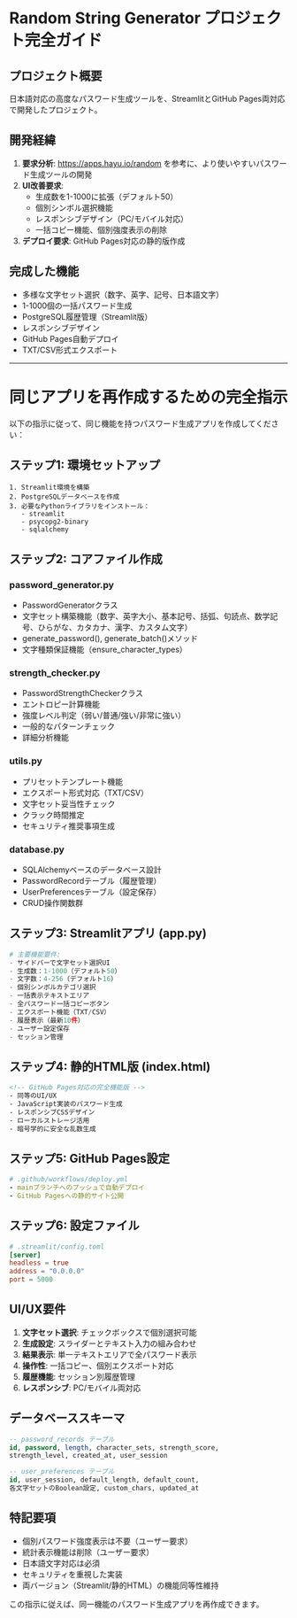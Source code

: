# Random String Generator プロジェクト完全ガイド

## プロジェクト概要
日本語対応の高度なパスワード生成ツールを、StreamlitとGitHub Pages両対応で開発したプロジェクト。

## 開発経緯
1. **要求分析**: https://apps.hayu.io/random を参考に、より使いやすいパスワード生成ツールの開発
2. **UI改善要求**: 
   - 生成数を1-1000に拡張（デフォルト50）
   - 個別シンボル選択機能
   - レスポンシブデザイン（PC/モバイル対応）
   - 一括コピー機能、個別強度表示の削除
3. **デプロイ要求**: GitHub Pages対応の静的版作成

## 完成した機能
- 多様な文字セット選択（数字、英字、記号、日本語文字）
- 1-1000個の一括パスワード生成
- PostgreSQL履歴管理（Streamlit版）
- レスポンシブデザイン
- GitHub Pages自動デプロイ
- TXT/CSV形式エクスポート

---

# 同じアプリを再作成するための完全指示

以下の指示に従って、同じ機能を持つパスワード生成アプリを作成してください：

## ステップ1: 環境セットアップ
```
1. Streamlit環境を構築
2. PostgreSQLデータベースを作成
3. 必要なPythonライブラリをインストール：
   - streamlit
   - psycopg2-binary
   - sqlalchemy
```

## ステップ2: コアファイル作成

### password_generator.py
- PasswordGeneratorクラス
- 文字セット構築機能（数字、英字大小、基本記号、括弧、句読点、数学記号、ひらがな、カタカナ、漢字、カスタム文字）
- generate_password(), generate_batch()メソッド
- 文字種類保証機能（ensure_character_types）

### strength_checker.py  
- PasswordStrengthCheckerクラス
- エントロピー計算機能
- 強度レベル判定（弱い/普通/強い/非常に強い）
- 一般的なパターンチェック
- 詳細分析機能

### utils.py
- プリセットテンプレート機能
- エクスポート形式対応（TXT/CSV）
- 文字セット妥当性チェック
- クラック時間推定
- セキュリティ推奨事項生成

### database.py
- SQLAlchemyベースのデータベース設計
- PasswordRecordテーブル（履歴管理）
- UserPreferencesテーブル（設定保存）
- CRUD操作関数群

## ステップ3: Streamlitアプリ (app.py)
```python
# 主要機能要件:
- サイドバーで文字セット選択UI
- 生成数：1-1000（デフォルト50）
- 文字数：4-256（デフォルト16）
- 個別シンボルカテゴリ選択
- 一括表示テキストエリア
- 全パスワード一括コピーボタン
- エクスポート機能（TXT/CSV）
- 履歴表示（最新10件）
- ユーザー設定保存
- セッション管理
```

## ステップ4: 静的HTML版 (index.html)
```html
<!-- GitHub Pages対応の完全機能版 -->
- 同等のUI/UX
- JavaScript実装のパスワード生成
- レスポンシブCSSデザイン
- ローカルストレージ活用
- 暗号学的に安全な乱数生成
```

## ステップ5: GitHub Pages設定
```yaml
# .github/workflows/deploy.yml
- mainブランチへのプッシュで自動デプロイ
- GitHub Pagesへの静的サイト公開
```

## ステップ6: 設定ファイル
```toml
# .streamlit/config.toml
[server]
headless = true
address = "0.0.0.0"
port = 5000
```

## UI/UX要件
1. **文字セット選択**: チェックボックスで個別選択可能
2. **生成設定**: スライダーとテキスト入力の組み合わせ
3. **結果表示**: 単一テキストエリアで全パスワード表示
4. **操作性**: 一括コピー、個別エクスポート対応
5. **履歴機能**: セッション別履歴管理
6. **レスポンシブ**: PC/モバイル両対応

## データベーススキーマ
```sql
-- password_records テーブル
id, password, length, character_sets, strength_score, 
strength_level, created_at, user_session

-- user_preferences テーブル  
id, user_session, default_length, default_count,
各文字セットのBoolean設定, custom_chars, updated_at
```

## 特記要項
- 個別パスワード強度表示は不要（ユーザー要求）
- 統計表示機能は削除（ユーザー要求）
- 日本語文字対応は必須
- セキュリティを重視した実装
- 両バージョン（Streamlit/静的HTML）の機能同等性維持

この指示に従えば、同一機能のパスワード生成アプリを再作成できます。
